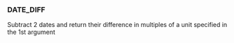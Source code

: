 <!--
This is generated by ESQL's AbstractFunctionTestCase. Do no edit it. See ../README.md for how to regenerate it.
-->

### DATE_DIFF
Subtract 2 dates and return their difference in multiples of a unit specified in the 1st argument

